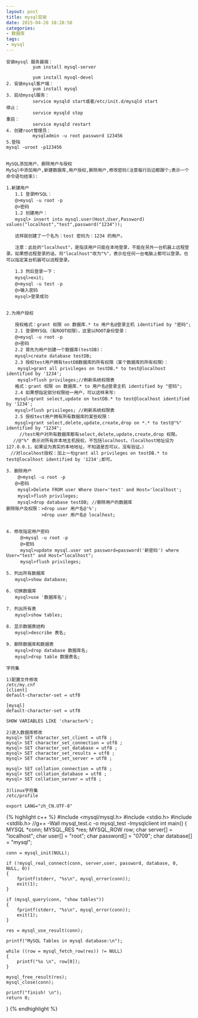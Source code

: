 ```yaml
---
layout: post
title: mysql安装
date: 2015-04-28 18:28:58
categories:
- 数据库
tags:
- mysql
---
```


```
安装mysql 服务器端：
          yum install mysql-server
 
          yum install mysql-devel
2. 安装mysql客户端：
          yum install mysql
3. 启动mysql服务：
          service mysqld start或者/etc/init.d/mysqld start
停止：
          service mysqld stop
重启：
          service mysqld restart
4. 创建root管理员：
          mysqladmin -u root password 123456
5.登陆
mysql -uroot -p123456


MySQL添加用户、删除用户与授权
MySql中添加用户,新建数据库,用户授权,删除用户,修改密码(注意每行后边都跟个;表示一个命令语句结束):

1.新建用户
　　1.1 登录MYSQL：
　　@>mysql -u root -p
　　@>密码
　　1.2 创建用户：
　　mysql> insert into mysql.user(Host,User,Password) values("localhost","test",password("1234"));

　　这样就创建了一个名为：test 密码为：1234 的用户。

　　注意：此处的"localhost"，是指该用户只能在本地登录，不能在另外一台机器上远程登录。如果想远程登录的话，将"localhost"改为"%"，表示在任何一台电脑上都可以登录。也可以指定某台机器可以远程登录。

　　1.3 然后登录一下：
　　mysql>exit;
　　@>mysql -u test -p
　　@>输入密码
　　mysql>登录成功


2.为用户授权

　　授权格式：grant 权限 on 数据库.* to 用户名@登录主机 identified by "密码";　
　　2.1 登录MYSQL（有ROOT权限），这里以ROOT身份登录：
　　@>mysql -u root -p
　　@>密码
　　2.2 首先为用户创建一个数据库(testDB)：
　　mysql>create database testDB;
　　2.3 授权test用户拥有testDB数据库的所有权限（某个数据库的所有权限）：
　　 mysql>grant all privileges on testDB.* to test@localhost identified by '1234';
 　　mysql>flush privileges;//刷新系统权限表
　　格式：grant 权限 on 数据库.* to 用户名@登录主机 identified by "密码";　
　　2.4 如果想指定部分权限给一用户，可以这样来写:
　　mysql>grant select,update on testDB.* to test@localhost identified by '1234';
　　mysql>flush privileges; //刷新系统权限表
　　2.5 授权test用户拥有所有数据库的某些权限： 　 
　　mysql>grant select,delete,update,create,drop on *.* to test@"%" identified by "1234";
     //test用户对所有数据库都有select,delete,update,create,drop 权限。
　 //@"%" 表示对所有非本地主机授权，不包括localhost。（localhost地址设为127.0.0.1，如果设为真实的本地地址，不知道是否可以，没有验证。）
　//对localhost授权：加上一句grant all privileges on testDB.* to test@localhost identified by '1234';即可。

3. 删除用户
 　　@>mysql -u root -p
　　@>密码
 　　mysql>Delete FROM user Where User='test' and Host='localhost';
 　　mysql>flush privileges;
 　　mysql>drop database testDB; //删除用户的数据库
删除账户及权限：>drop user 用户名@'%';
　　　　　　　　>drop user 用户名@ localhost; 


4. 修改指定用户密码
  　　@>mysql -u root -p
  　　@>密码
  　　mysql>update mysql.user set password=password('新密码') where User="test" and Host="localhost";
  　　mysql>flush privileges;
 
5. 列出所有数据库
　　mysql>show database;

6. 切换数据库
　　mysql>use '数据库名';

7. 列出所有表
　　mysql>show tables;

8. 显示数据表结构
　　mysql>describe 表名;

9. 删除数据库和数据表
　　mysql>drop database 数据库名;
　　mysql>drop table 数据表名;

```

```
字符集

1)配置文件修改
/etc/my.cnf
[client]
default-character-set = utf8

[mysql]
default-character-set = utf8

SHOW VARIABLES LIKE 'character%';

2)进入数据库修改
mysql> SET character_set_client = utf8 ;  
mysql> SET character_set_connection = utf8 ;   
mysql> SET character_set_database = utf8 ;   
mysql> SET character_set_results = utf8 ;    
mysql> SET character_set_server = utf8 ;   
 
mysql> SET collation_connection = utf8 ;  
mysql> SET collation_database = utf8 ;   
mysql> SET collation_server = utf8 ; 

3)linux字符集
/etc/profile

export LANG="zh_CN.UTF-8"
```


{% highlight c++ %}
#include <mysql/mysql.h>
#include <stdio.h>
#include <stdlib.h>
//g++ -Wall mysql_test.c -o mysql_test -lmysqlclient
int main() 
{
    MYSQL *conn;
    MYSQL_RES *res;
    MYSQL_ROW row;
    char server[] = "localhost";
    char user[] = "root";
    char password[] = "0709";
    char database[] = "mysql";
    
    conn = mysql_init(NULL);
    
    if (!mysql_real_connect(conn, server,user, password, database, 0, NULL, 0)) 
    {
        fprintf(stderr, "%s\n", mysql_error(conn));
        exit(1);
    }
    
    if (mysql_query(conn, "show tables")) 
    {
        fprintf(stderr, "%s\n", mysql_error(conn));
        exit(1);
    }
    
    res = mysql_use_result(conn);
    
    printf("MySQL Tables in mysql database:\n");
    
    while ((row = mysql_fetch_row(res)) != NULL)
    {
        printf("%s \n", row[0]);
    }
    
    mysql_free_result(res);
    mysql_close(conn);
    
    printf("finish! \n");
    return 0;
}
{% endhighlight %}
